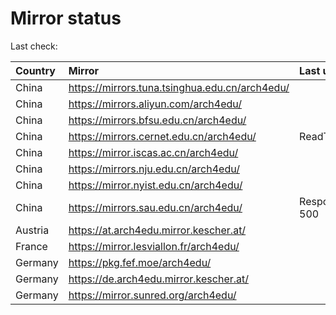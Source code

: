 <script src="./time.js"></script>
# Mirror status
Last check: <script type="text/javascript">localize(1747710946.9951558);</script>

|Country|Mirror|Last update|
|:------|:-----|:----------|
|China|https://mirrors.tuna.tsinghua.edu.cn/arch4edu/|<script type="text/javascript">localize(1747680403);</script>|
|China|https://mirrors.aliyun.com/arch4edu/|<script type="text/javascript">localize(1747680403);</script>|
|China|https://mirrors.bfsu.edu.cn/arch4edu/|<script type="text/javascript">localize(1747680403);</script>|
|China|https://mirrors.cernet.edu.cn/arch4edu/|ReadTimeout|
|China|https://mirror.iscas.ac.cn/arch4edu/|<script type="text/javascript">localize(1747680403);</script>|
|China|https://mirrors.nju.edu.cn/arch4edu/|<script type="text/javascript">localize(1747637266);</script>|
|China|https://mirror.nyist.edu.cn/arch4edu/|<script type="text/javascript">localize(1747637266);</script>|
|China|https://mirrors.sau.edu.cn/arch4edu/|Response 500|
|Austria|https://at.arch4edu.mirror.kescher.at/|<script type="text/javascript">localize(1747680403);</script>|
|France|https://mirror.lesviallon.fr/arch4edu/|<script type="text/javascript">localize(1747680403);</script>|
|Germany|https://pkg.fef.moe/arch4edu/|<script type="text/javascript">localize(1747680403);</script>|
|Germany|https://de.arch4edu.mirror.kescher.at/|<script type="text/javascript">localize(1747680403);</script>|
|Germany|https://mirror.sunred.org/arch4edu/|<script type="text/javascript">localize(1747680403);</script>|

<script src="./tablefilter/tablefilter.js"></script>
<script src="./table.js"></script>